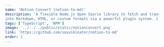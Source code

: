 ```yaml
---
name: 'Notion Convert (notion-to-md)'
description: 'A flexible Node.js Open Source library to fetch and transform Notion pages 
into Markdown, HTML, or custom formats via a powerful plugin system. 1.3k Stars, 67.1k Weekly downloads and Used by 11.2k repos'
tags: ['TypeScript', 'NPM']
image: '../../../public/static/notionconvert.png'
link: 'https://github.com/souvikinator/notion-to-md'
order: 2
---
```

